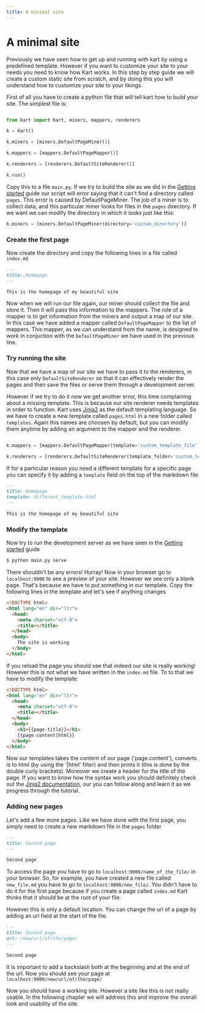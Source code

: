```yaml
---
title: A minimal site
---
```

# A minimal site

Previously we have seen how to get up and running with kart by using a predefined template. However if you want to customize your site to your needs you need to know how Kart works. In this step by step guide we will create a custom static site from scratch, and by doing this you will understand how to customize your site to your likings.

First of all you have to create a python file that will tell kart how to build your site. The simplest file is:

```python

from kart import Kart, miners, mappers, renderers

k = Kart()

k.miners = [miners.DefaultPageMiner()]

k.mappers = [mappers.DefaultPageMapper()]

k.renderers = [renderers.DefaultSiteRenderer()]

k.run()

```

Copy this to a file ``main.py``. If we try to build the site as we did in the [Getting started](getting_started) guide our script will error saying that it can't find a directory called ``pages``. This error is caused by DefaultPageMiner. The job of a miner is to collect data, and this particular miner looks for files in the ``pages`` directory. If we want we can modify the directory in which it looks just like this:

```python
k.miners = [miners.DefaultPageMiner(directory='custom_directory')]
```

### Create the first page

Now create the directory and copy the following lines in a file called ``index.md``

```markdown
---
title: Homepage
---

This is the homepage of my beautiful site
```

Now when we will run our file again, our miner should collect the file and store it. Then it will pass this information to the mappers. The role of a mapper is to get information from the miners and output a map of our site. In this case we have added a mapper called ``DefaultPageMapper`` to the list of mappers. This mapper, as we can understand from the name, is designed to work in conjuction with the ``DefaultPageMiner`` we have used in the previous line.

### Try running the site

Now that we have a map of our site we have to pass it to the renderers, in this case only ``DefaultSiteRenderer`` so that it can effectively render the pages and then save the files or serve them through a development server.

However if we try to do it now we get another error, this time complaining about a missing template. This is because our site renderer needs templates in order to function. Kart uses [Jinja2](https://jinja.palletsprojects.com/) as the default templating language. So we have to create a new template called ``pages.html`` in a new folder called ``templates``. Again this names are choosen by default, but you can modify them anytime by adding an argument to the mapper and the renderer.

```python

k.mappers = [mappers.DefaultPageMapper(template='custom_template_file')]

k.renderers = [renderers.DefaultSiteRenderer(template_folder='custom_template_folder')]

```

If for a particular reason you need a different template for a specific page you can specify it by adding a ``template`` field on the top of the markdown file

```markdown
---
title: Homepage
template: different_template.html
---

This is the homepage of my beautiful site
```

### Modify the template

Now try to run the development server as we have seen in the [Getting started](getting_started) guide

```bash
$ python main.py serve
```

There shouldn't be any errors! Hurray! Now in your browser go to ``localhost:9000`` to see a preview of your site. However we see only a blank page. That's because we have to put something in our template. Copy the following lines in the template and let's see if anything changes

```html
<!DOCTYPE html>
<html lang="en" dir="ltr">
  <head>
    <meta charset="utf-8">
    <title></title>
  </head>
  <body>
    The site is working
  </body>
</html>

```

If you reload the page you should see that indeed our site is really working! However this is not what we have written in the ``index.md`` file. To to that we have to modify the template:

```html
<!DOCTYPE html>
<html lang="en" dir="ltr">
  <head>
    <meta charset="utf-8">
    <title></title>
  </head>
  <body>
    <h1>{{page.title}}</h1>
    {{page.content|html}}
  </body>
</html>

```

Now our templates takes the content of our page ('page.content'), converts is to html (by using the '|html' filter) and then prints it (this is done by the double curly brackets). Moreover we create a header for the title of the page. If you want to know how the syntax work you should definitely check out the [Jinja2 documentation](https://jinja.palletsprojects.com/), our you can follow along and learn it as we progress through the tutorial.

### Adding new pages

Let's add a few more pages. Like we have done with the first page, you simply need to create a new markdown file in the ``pages`` folder

```markdown
---
title: Second page
---

Second page
```

To access the page you have to go to ``localhost:9000/name_of_the_file/`` in your browser. So, for example, you have created a new file called ``new_file.md`` you have to go to ``localhost:9000/new_file/``. You didn't have to do it for the first page because if you create a page called ``index.md`` Kart thinks that it should be at the root of your file.

However this is only a default location. You can change the url of a page by adding an url field at the start of the file.

```markdown
---
title: Second page
url: /new/url/of/the/page/
---

Second page
```

It is important to add a backslash both at the beginning and at the end of the url. Now you should see your page at ``localhost:9000/new/url/of/the/page/``

Now you should have a working site. However a site like this is not really usable. In the following chapter we will address this and improve the overall look and usability of the site.
